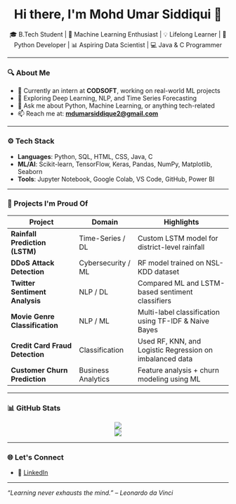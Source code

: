 <h1 align="center">Hi there, I'm Mohd Umar Siddiqui 👋</h1>

<p align="center">
  🎓 B.Tech Student | 🤖 Machine Learning Enthusiast | 💡 Lifelong Learner | 🐍 Python Developer | 📊 Aspiring Data Scientist | 💻 Java & C Programmer 
</p>

---

### 🔍 About Me

- 🔭 Currently an intern at **CODSOFT**, working on real-world ML projects  
- 🌱 Exploring Deep Learning, NLP, and Time Series Forecasting  
- 💬 Ask me about Python, Machine Learning, or anything tech-related  
- 📫 Reach me at: **mdumarsiddique2@gmail.com**

---

### ⚙️ Tech Stack

- **Languages**: Python, SQL, HTML, CSS, Java, C 
- **ML/AI**: Scikit-learn, TensorFlow, Keras, Pandas, NumPy, Matplotlib, Seaborn  
- **Tools**: Jupyter Notebook, Google Colab, VS Code, GitHub, Power BI  

---

### 🚀 Projects I'm Proud Of

| Project                            | Domain              | Highlights                          |
|------------------------------------|----------------------|--------------------------------------|
| **Rainfall Prediction (LSTM)**     | Time-Series / DL     | Custom LSTM model for district-level rainfall |
| **DDoS Attack Detection**          | Cybersecurity / ML   | RF model trained on NSL-KDD dataset |
| **Twitter Sentiment Analysis**     | NLP / DL             | Compared ML and LSTM-based sentiment classifiers |
| **Movie Genre Classification**     | NLP / ML             | Multi-label classification using TF-IDF & Naive Bayes |
| **Credit Card Fraud Detection**    | Classification       | Used RF, KNN, and Logistic Regression on imbalanced data |
| **Customer Churn Prediction**      | Business Analytics   | Feature analysis + churn modeling using ML |

---

### 📊 GitHub Stats

<p align="center">
  <img src="https://github-readme-stats.vercel.app/api?username=MohdUmarSiddiq&show_icons=true&theme=radical" />
  <br>
  <img src="https://github-readme-stats.vercel.app/api/top-langs/?username=MohdUmarSiddiq&layout=compact&theme=radical" />
</p>

---

### 🌐 Let's Connect

- 📎 [LinkedIn](https://www.linkedin.com/in/mohd-umar-siddiqui-23b605257/)

---

_“Learning never exhausts the mind.” – Leonardo da Vinci_
